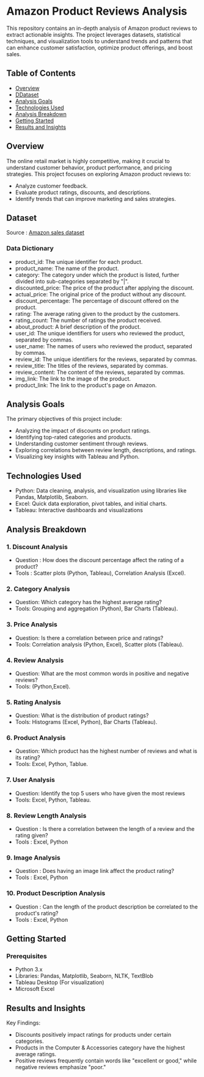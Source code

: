 # Amazon Product Reviews Analysis
This repository contains an in-depth analysis of Amazon product reviews to extract actionable insights. The project leverages datasets, statistical techniques, and visualization tools to understand trends and patterns that can enhance customer satisfaction, optimize product offerings, and boost sales.
## Table of Contents
- [Overview](#Overview)
- [DDataset](#Dataset)
- [Analysis Goals](#Analysis-Goals)
- [Technologies Used](#Technologies-Used)
- [Analysis Breakdown](#Analysis-Breakdown)
- [Getting Started](#Getting-Started)
- [Results and Insights](#Results-and-Insights)
## Overview
The online retail market is highly competitive, making it crucial to understand customer behavior, product performance, and pricing strategies. This project focuses on exploring Amazon product reviews to:
- Analyze customer feedback.
- Evaluate product ratings, discounts, and descriptions.
- Identify trends that can improve marketing and sales strategies.
## Dataset
Source : [Amazon sales dataset](https://www.kaggle.com/datasets/ahmedsayed564/amazon-sales-dataset)
### Data Dictionary
- product_id: The unique identifier for each product.
- product_name: The name of the product.
- category: The category under which the product is listed, further divided into sub-categories separated by "|".
- discounted_price: The price of the product after applying the discount.
- actual_price: The original price of the product without any discount.
- discount_percentage: The percentage of discount offered on the product.
- rating: The average rating given to the product by the customers.
- rating_count: The number of ratings the product received.
- about_product: A brief description of the product.
- user_id: The unique identifiers for users who reviewed the product, separated by commas.
- user_name: The names of users who reviewed the product, separated by commas.
- review_id: The unique identifiers for the reviews, separated by commas.
- review_title: The titles of the reviews, separated by commas.
- review_content: The content of the reviews, separated by commas.
- img_link: The link to the image of the product.
- product_link: The link to the product's page on Amazon.
## Analysis Goals
The primary objectives of this project include:
- Analyzing the impact of discounts on product ratings.
- Identifying top-rated categories and products.
- Understanding customer sentiment through reviews.
- Exploring correlations between review length, descriptions, and ratings.
- Visualizing key insights with Tableau and Python.
## Technologies Used
- Python: Data cleaning, analysis, and visualization using libraries like Pandas, Matplotlib, Seaborn.
- Excel: Quick data exploration, pivot tables, and initial charts.
- Tableau: Interactive dashboards and visualizations
## Analysis Breakdown
### 1. Discount Analysis
- Question : How does the discount percentage affect the rating of a product?
- Tools : Scatter plots (Python, Tableau), Correlation Analysis (Excel).
### 2. Category Analysis
- Question: Which category has the highest average rating?
- Tools: Grouping and aggregation (Python), Bar Charts (Tableau).
### 3. Price Analysis
- Question: Is there a correlation between price and ratings?
- Tools: Correlation analysis (Python, Excel), Scatter plots (Tableau).
### 4. Review Analysis
- Question: What are the most common words in positive and negative reviews?
- Tools: (Python,Excel).
### 5. Rating Analysis
- Question: What is the distribution of product ratings?
- Tools: Histograms (Excel, Python), Bar Charts (Tableau).
### 6. Product Analysis
- Question: Which product has the highest number of reviews and what is its rating?
- Tools: Excel, Python, Tablue.
### 7. User Analysis
- Question: Identify the top 5 users who have given the most reviews
- Tools: Excel, Python, Tableau.
### 8. Review Length Analysis
- Question : Is there a correlation between the length of a review and the rating given?
- Tools : Excel, Python
### 9. Image Analysis
- Question : Does having an image link affect the product rating?
- Tools : Excel, Python
### 10. Product Description Analysis
- Question : Can the length of the product description be correlated to the product's rating?
- Tools : Excel, Python
## Getting Started
### Prerequisites
- Python 3.x
- Libraries: Pandas, Matplotlib, Seaborn, NLTK, TextBlob
- Tableau Desktop (For visualization)
- Microsoft Excel
## Results and Insights
Key Findings:
- Discounts positively impact ratings for products under certain categories.
- Products in the Computer & Accessories category have the highest average ratings.
- Positive reviews frequently contain words like "excellent or good," while negative reviews emphasize "poor."


